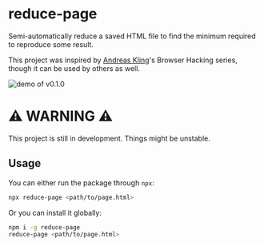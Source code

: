 # reduce-page

Semi-automatically reduce a saved HTML file to find the minimum required to reproduce some result.

This project was inspired by [Andreas Kling](https://www.youtube.com/@awesomekling)'s Browser Hacking series, though it can be used by others as well.

![demo of v0.1.0](media/demo_0-1-0.gif)

# :warning: WARNING :warning:

This project is still in development. Things might be unstable.

## Usage

You can either run the package through `npx`:

```sh
npx reduce-page <path/to/page.html>
```

Or you can install it globally:

```sh
npm i -g reduce-page
reduce-page <path/to/page.html>
```

